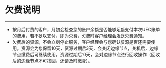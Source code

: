 # 欠费说明
------
- 按月后付费的客户，月初会检查您的账户余额是否能够足额支付本次UEC账单的费用，若不足以支付，即为欠费，欠费时客户经理会发送欠费通知。
- 欠费后的资源，不会立刻停止服务，客户经理会与您确认资源是否还需要使用。资源会为您保留10天，资源过期后3天，会关闭边缘节点，关机后，边缘节点缴费后可继续使用。资源过期后10天，会对边缘节点进行回收操作（回收后的边缘节点不可找回，还请及时缴费）。

